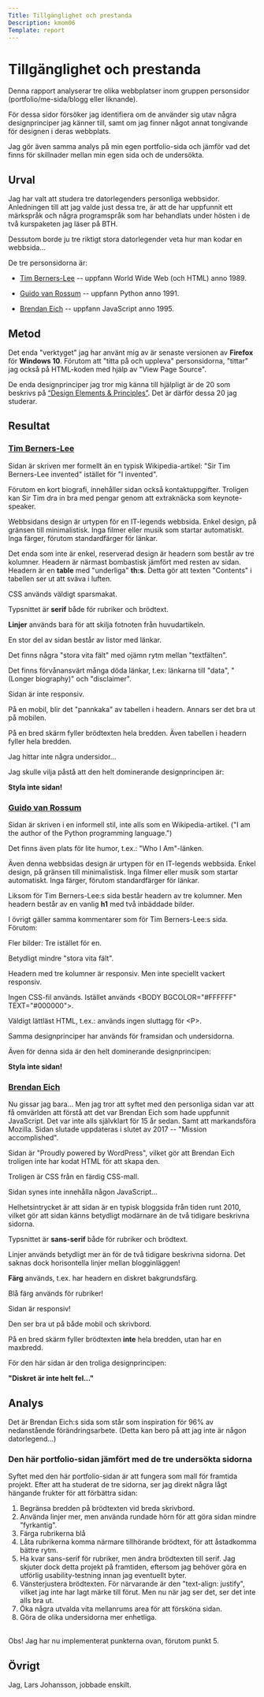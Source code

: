 ```yaml
---
Title: Tillgänglighet och prestanda
Description: kmom06
Template: report
---
```


Tillgänglighet och prestanda
=======================

Denna rapport analyserar tre olika webbplatser inom gruppen personsidor (portfolio/me-sida/blogg eller liknande).

För dessa sidor försöker jag identifiera om de använder sig utav några designprinciper jag känner till, samt om jag finner något annat tongivande för designen i deras webbplats.

Jag gör även samma analys på min egen portfolio-sida och jämför vad det finns för skillnader mellan min egen sida och de undersökta.

Urval
-----------------------

Jag har valt att studera tre datorlegenders personliga webbsidor. Anledningen till att jag valde just dessa tre, är att de har uppfunnit ett  märkspråk och några programspråk som har behandlats under hösten i de två kurspaketen jag läser på BTH.

Dessutom borde ju tre riktigt stora datorlegender veta hur man kodar en webbsida...

De tre personsidorna är:

* [Tim Berners-Lee](https://www.w3.org/People/Berners-Lee/) -- uppfann World Wide Web (och HTML) anno 1989.

* [Guido van Rossum](https://gvanrossum.github.io/) -- uppfann Python anno 1991.

* [Brendan Eich](https://brendaneich.com/) -- uppfann JavaScript anno 1995.

Metod
-----------------------

Det enda "verktyget" jag har använt mig av är senaste versionen av **Firefox** för **Windows 10**. Förutom att "titta på och uppleva" personsidorna, "tittar" jag också på HTML-koden med hjälp av "View Page Source".

De enda designprinciper jag tror mig känna till hjälpligt är de 20 som beskrivs på [“Design Elements & Principles”](https://www.canva.com/learn/design-elements-principles/). Det är därför dessa 20 jag studerar.

Resultat
-----------------------

### [Tim Berners-Lee](https://www.w3.org/People/Berners-Lee/)

Sidan är skriven mer formellt än en typisk Wikipedia-artikel: "Sir Tim Berners-Lee invented" istället för "I invented".

Förutom en kort biografi, innehåller sidan också kontaktuppgifter. Troligen kan Sir Tim dra in bra med pengar genom att extraknäcka som keynote-speaker.

Webbsidans design är urtypen för en IT-legends webbsida. Enkel design, på gränsen till minimalistisk. Inga filmer eller musik som startar automatiskt. Inga färger, förutom standardfärger för länkar.

Det enda som inte är enkel, reserverad design är headern som består av tre kolumner. Headern är närmast bombastisk jämfört med resten av sidan. Headern är en **table** med "underliga" **th:s**. Detta gör att texten "Contents" i tabellen ser ut att sväva i luften.

CSS används väldigt sparsmakat.

Typsnittet är **serif** både för rubriker och brödtext.

**Linjer** används bara för att skilja fotnoten från huvudartikeln.

En stor del av sidan består av listor med länkar.

Det finns några "stora vita fält" med ojämn rytm mellan "textfälten".

Det finns förvånansvärt många döda länkar, t.ex: länkarna till "data", "(Longer biography)" och "disclaimer".

Sidan är inte responsiv.

På en mobil, blir det "pannkaka" av tabellen i headern. Annars ser det bra ut på mobilen.

På en bred skärm fyller brödtexten hela bredden. Även tabellen i headern fyller hela bredden.

Jag hittar inte några undersidor...

Jag skulle vilja påstå att den helt dominerande designprincipen är:

**Styla inte sidan!**
### [Guido van Rossum](https://gvanrossum.github.io/)

Sidan är skriven i en informell stil, inte alls som en Wikipedia-artikel. ("I am the author of the Python programming language.")

Det finns även plats för lite humor, t.ex.: "Who I Am"-länken.

Även denna webbsidas design är urtypen för en IT-legends webbsida. Enkel design, på gränsen till minimalistisk. Inga filmer eller musik som startar automatiskt. Inga färger, förutom standardfärger för länkar.

Liksom för Tim Berners-Lee:s sida består headern av tre kolumner. Men headern består av en vanlig **h1** med två inbäddade bilder.

I övrigt gäller samma kommentarer som för Tim Berners-Lee:s sida. Förutom:

Fler bilder: Tre istället för en.

Betydligt mindre "stora vita fält".

Headern med tre kolumner är responsiv. Men inte speciellt vackert responsiv.

Ingen CSS-fil används. Istället används &lt;BODY BGCOLOR="#FFFFFF" TEXT="#000000"&gt;.

Väldigt lättläst HTML, t.ex.: används ingen sluttagg för &lt;P&gt;.

Samma designprinciper har används för framsidan och undersidorna.

Även för denna sida är den helt dominerande designprincipen:

**Styla inte sidan!**

### [Brendan Eich](https://brendaneich.com/)

Nu gissar jag bara... Men jag tror att syftet med den personliga sidan var att få omvärlden att förstå att det var Brendan Eich som hade uppfunnit JavaScript. Det var inte alls självklart för 15 år sedan. Samt att markandsföra Mozilla. Sidan slutade uppdateras i slutet av 2017 -- "Mission accomplished".

Sidan är "Proudly powered by WordPress", vilket gör att Brendan Eich troligen inte har kodat HTML för att skapa den.

Troligen är CSS från en färdig CSS-mall.

Sidan synes inte innehålla någon JavaScript...

Helhetsintrycket är att sidan är en typisk bloggsida från tiden runt 2010, vilket gör att sidan känns betydligt modärnare än de två tidigare beskrivna sidorna.

Typsnittet är **sans-serif** både för rubriker och brödtext.

Linjer används betydligt mer än för de två tidigare beskrivna sidorna. Det saknas dock horisontella linjer mellan blogginläggen!

**Färg** används, t.ex. har headern en diskret bakgrundsfärg.

Blå färg används för rubriker!

Sidan är responsiv!

Den ser bra ut på både mobil och skrivbord.

På en bred skärm fyller brödtexten **inte** hela bredden, utan har en maxbredd.

För den här sidan är den troliga designprincipen:

**"Diskret är inte helt fel..."**

Analys
-----------------------

Det är Brendan Eich:s sida som står som inspiration för 96% av nedanstående förändringsarbete. (Detta kan bero på att jag inte är någon datorlegend...)

### Den här portfolio-sidan jämfört med de tre undersökta sidorna

Syftet med den här portfolio-sidan är att fungera som mall för framtida projekt. Efter att ha studerat de tre sidorna, ser jag direkt några lågt hängande frukter för att förbättra sidan:

1. Begränsa bredden på brödtexten vid breda skrivbord.
2. Använda linjer mer, men använda rundade hörn för att göra sidan mindre "fyrkantig".
3. Färga rubrikerna blå
4. Låta rubrikerna komma närmare tillhörande brödtext, för att åstadkomma bättre rytm.
5. Ha kvar sans-serif för rubriker, men ändra brödtexten till serif. Jag skjuter dock detta projekt på framtiden, eftersom jag behöver göra en utförlig usability-testning innan jag eventuellt byter.
6. Vänsterjustera brödtexten. För närvarande är den "text-align: justify", vilket jag inte har lagt märke till förut. Men nu när jag ser det, ser det inte alls bra ut.
7. Öka några utvalda vita mellanrums area för att försköna sidan.
8. Göra de olika undersidorna mer enhetliga.

<br>
Obs! Jag har nu implementerat punkterna ovan, förutom punkt 5.

Övrigt
-----------------------

Jag, Lars Johansson, jobbade enskilt.
